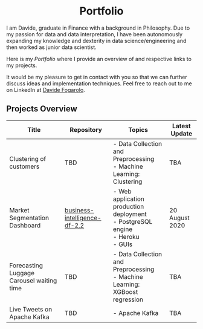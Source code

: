 <h1 align="center"> Portfolio </h1>

I am Davide, graduate in Finance with a background in Philosophy. Due to my passion for data and data interpretation, I have been autonomously expanding my knowledge and dexterity in data science/engineering and then worked as junior data scientist. 

Here is my *Portfolio* where I provide an overview of and respective links to my projects.

It would be my pleasure to get in contact with you so that we can further discuss ideas and implementation techniques. Feel free to reach out to me on LinkedIn at [Davide Fogarolo](https://www.linkedin.com/in/davide-fogarolo/).

## Projects Overview
| Title | Repository | Topics | Latest Update
| ------ | ------ | ----- | ------
| Clustering of customers | TBD | - Data Collection and Preprocessing <br> - Machine Learning: Clustering | TBA
| Market Segmentation Dashboard | [business-intelligence-df-2.2](https://github.com/dafo16ac/business-intelligence-df-2.2) | - Web application production deployment <br> - PostgreSQL engine <br> - Heroku <br> - GUIs <br> | 20 August 2020
| Forecasting Luggage Carousel waiting time | TBD | - Data Collection and Preprocessing <br> - Machine Learning: XGBoost regression | TBA
| Live Tweets on Apache Kafka | TBD | - Apache Kafka | TBA
